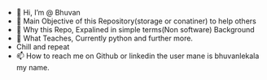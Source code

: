 - 👋 Hi, I’m @ Bhuvan
- 👀 Main Objective of this Repository(storage or conatiner) to help others
- 🌱 Why this Repo, Expalined in simple terms(Non software) Background
- 💞️ What Teaches, Currently python and further more.
- Chill and repeat
- 📫 How to reach me on Github or linkedin the user mane is bhuvanlekala my name.

<!---
bhuvanlekkala/bhuvanlekkala is a ✨ special ✨ repository because its `README.md` (this file) appears on your GitHub profile.
You can click the Preview link to take a look at your changes.
--->
